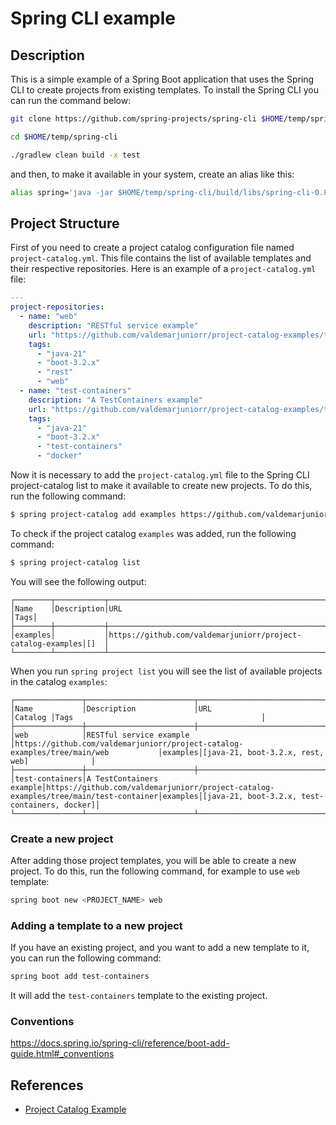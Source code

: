 # Spring CLI example

## Description

This is a simple example of a Spring Boot application that uses the Spring CLI
to create projects from existing templates. To install the Spring CLI you can
run the command below:

```bash
git clone https://github.com/spring-projects/spring-cli $HOME/temp/spring-cli

cd $HOME/temp/spring-cli

./gradlew clean build -x test
```

and then, to make it available in your system, create an alias like this:

```bash
alias spring='java -jar $HOME/temp/spring-cli/build/libs/spring-cli-0.8.1.jar'
```

## Project Structure

First of you need to create a project catalog configuration file
named `project-catalog.yml`. This file contains the list of available templates
and their respective repositories. Here is an example of a `project-catalog.yml`
file:

```yaml
---
project-repositories:
  - name: "web"
    description: "RESTful service example"
    url: "https://github.com/valdemarjuniorr/project-catalog-examples/tree/main/web"
    tags:
      - "java-21"
      - "boot-3.2.x"
      - "rest"
      - "web"
  - name: "test-containers"
    description: "A TestContainers example"
    url: "https://github.com/valdemarjuniorr/project-catalog-examples/tree/main/test-container"
    tags:
      - "java-21"
      - "boot-3.2.x"
      - "test-containers"
      - "docker"
```
Now it is necessary to add the `project-catalog.yml` file to the Spring CLI project-catalog list to make it available to create new projects.
To do this, run the following command:

```bash
$ spring project-catalog add examples https://github.com/valdemarjuniorr/project-catalog-examples/
```

To check if the project catalog `examples` was added, run the following command:

```bash
$ spring project-catalog list
```
You will see the following output:

```
┌────────┬───────────┬───────────────────────────────────────────────────────────┬────┐
│Name    │Description│URL                                                        │Tags│
├────────┼───────────┼───────────────────────────────────────────────────────────┼────┤
│examples│           │https://github.com/valdemarjuniorr/project-catalog-examples│[]  │
└────────┴───────────┴───────────────────────────────────────────────────────────┴────┘
```
When you run `spring project list` you will see the list of available projects in the catalog `examples`:

```
┌───────────────┬────────────────────────┬────────────────────────────────────────────────────────────────────────────────────┬────────┬──────────────────────────────────────────────┐
│Name           │Description             │URL                                                                                 │Catalog │Tags                                          │
├───────────────┼────────────────────────┼────────────────────────────────────────────────────────────────────────────────────┼────────┼──────────────────────────────────────────────┤
│web            │RESTful service example │https://github.com/valdemarjuniorr/project-catalog-examples/tree/main/web           │examples│[java-21, boot-3.2.x, rest, web]              │
├───────────────┼────────────────────────┼────────────────────────────────────────────────────────────────────────────────────┼────────┼──────────────────────────────────────────────┤
│test-containers│A TestContainers example│https://github.com/valdemarjuniorr/project-catalog-examples/tree/main/test-container│examples│[java-21, boot-3.2.x, test-containers, docker]│
└───────────────┴────────────────────────┴────────────────────────────────────────────────────────────────────────────────────┴────────┴──────────────────────────────────────────────┘
```

### Create a new project
After adding those project templates, you will be able to create a new project. To do this, run the following command, for example to use `web` template:

```bash
spring boot new <PROJECT_NAME> web
```

### Adding a template to a new project
If you have an existing project, and you want to add a new template to it, you can run the following command:

```bash
spring boot add test-containers
```
It will add the `test-containers` template to the existing project.

### Conventions

https://docs.spring.io/spring-cli/reference/boot-add-guide.html#_conventions

## References
- [Project Catalog Example](https://github.com/valdemarjuniorr/project-catalog-examples)
